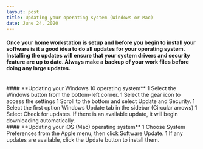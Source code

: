 ```yaml
---
layout: post
title: Updating your operating system (Windows or Mac) 
date: June 24, 2020
--- 
```

#### Once your home workstation is setup and before you begin to install your software is it a good idea to do all updates for your operating system.  Installing the updates will ensure that your system drivers and security feature are up to date.  Always make a backup of your work files before doing any large updates.  
<br>
#### **Updating your Windows 10 operating system**  
1 Select the Windows button from the bottom-left corner. 
1 Select the gear icon to access the settings 
1 Scroll to the bottom and select Update and Security. 
1 Select the first option Windows Update tab in the sidebar (Circular arrows) 
1 Select Check for updates. If there is an available update, it will begin downloading automatically.  
<br>
#### **Updating your iOS (Mac) operating system** 
1 Choose System Preferences from the Apple menu, then click Software Update.  
1 If any updates are available, click the Update button to install them. 

 


